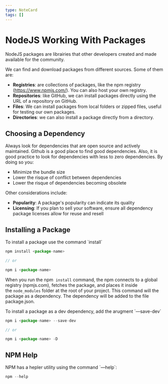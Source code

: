 ```yaml
---
type: NoteCard
tags: []
---
```


# NodeJS Working With Packages

NodeJS packages are librairies that other developers created and made available for the community.

We can find and download packages from different sources. Some of them are:

*   **Registries**: are collections of packages, like the npm registry (<https://www.npmjs.com/>). You can also host your own registry.
*   **Repositories**: like GitHub, we can install packages directly using the URL of a repository on GitHub.
*   **Files**: We can install packages from local folders or zipped files, useful for testing our own packages.
*   **Directories**: we can also install a package directly from a directory.

## Choosing a Dependency

Always look for dependencies that are open source and actively maintained. Github is a good place to find good dependencies. Also, it is good practice to look for dependencies with less to zero dependencies. By doing so you:

*   Minimize the bundle size
*   Lower the risque of conflict between dependencies
*   Lower the risque of dependencies becoming obsolete

Other considerations include:

*   **Popularity**: A package's popularity can indicate its quality
*   **Licensing**: If you plan to sell your software, ensure all dependency package licenses allow for reuse and resell

## Installing a Package

To install a package use the command \`install\`

```js
npm install <package-name>

// or

npm i <package-name>
```

When you run the npm  `install` command, the npm connects to a global registry (npmjs.com), fetches the package, and places it inside the `node_modules` folder at the root of your project. This command will the package as a dependency. The dependency will be added to the file package.json.

To install a package as a dev dependency, add the arugment \`—save-dev\`

```js
npm i <package-name> --save-dev

// or 

npm i <package-name> -D
```

## NPM Help

NPM has a hepler utility using the command \`—help\`:

```js
npm --help
```

